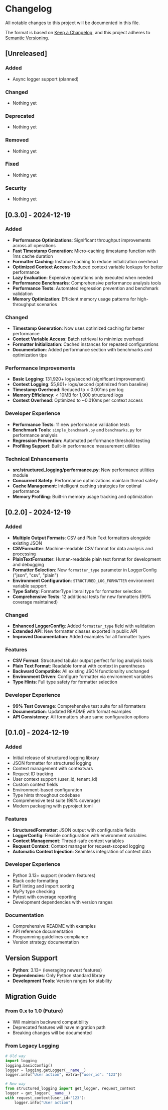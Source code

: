 # Changelog

All notable changes to this project will be documented in this file.

The format is based on [Keep a Changelog](https://keepachangelog.com/en/1.0.0/),
and this project adheres to [Semantic Versioning](https://semver.org/spec/v2.0.0.html).

## [Unreleased]

### Added
- Async logger support (planned)

### Changed
- Nothing yet

### Deprecated
- Nothing yet

### Removed
- Nothing yet

### Fixed
- Nothing yet

### Security
- Nothing yet

## [0.3.0] - 2024-12-19

### Added
- **Performance Optimizations**: Significant throughput improvements across all operations
- **Fast Timestamp Generation**: Micro-caching timestamp function with 1ms cache duration
- **Formatter Caching**: Instance caching to reduce initialization overhead
- **Optimized Context Access**: Reduced context variable lookups for better performance
- **Lazy Evaluation**: Expensive operations only executed when needed
- **Performance Benchmarks**: Comprehensive performance analysis tools
- **Performance Tests**: Automated regression prevention and benchmark validation
- **Memory Optimization**: Efficient memory usage patterns for high-throughput scenarios

### Changed
- **Timestamp Generation**: Now uses optimized caching for better performance
- **Context Variable Access**: Batch retrieval to minimize overhead
- **Formatter Initialization**: Cached instances for repeated configurations
- **Documentation**: Added performance section with benchmarks and optimization tips

### Performance Improvements
- **Basic Logging**: 131,920+ logs/second (significant improvement)
- **Context Logging**: 55,801+ logs/second (optimized from baseline)
- **Timestamp Overhead**: Reduced to < 0.001ms per log
- **Memory Efficiency**: < 10MB for 1,000 structured logs
- **Context Overhead**: Optimized to ~0.010ms per context access

### Developer Experience
- **Performance Tests**: 11 new performance validation tests
- **Benchmark Tools**: `simple_benchmark.py` and `benchmarks.py` for performance analysis
- **Regression Prevention**: Automated performance threshold testing
- **Profiling Support**: Built-in performance measurement utilities

### Technical Enhancements
- **src/structured_logging/performance.py**: New performance utilities module
- **Concurrent Safety**: Performance optimizations maintain thread safety
- **Cache Management**: Intelligent caching strategies for optimal performance
- **Memory Profiling**: Built-in memory usage tracking and optimization

## [0.2.0] - 2024-12-19

### Added
- **Multiple Output Formats**: CSV and Plain Text formatters alongside existing JSON
- **CSVFormatter**: Machine-readable CSV format for data analysis and processing
- **PlainTextFormatter**: Human-readable plain text format for development and debugging
- **Formatter Selection**: New `formatter_type` parameter in LoggerConfig ("json", "csv", "plain")
- **Environment Configuration**: `STRUCTURED_LOG_FORMATTER` environment variable support
- **Type Safety**: FormatterType literal type for formatter selection
- **Comprehensive Tests**: 12 additional tests for new formatters (99% coverage maintained)

### Changed
- **Enhanced LoggerConfig**: Added `formatter_type` field with validation
- **Extended API**: New formatter classes exported in public API
- **Improved Documentation**: Added examples for all formatter types

### Features
- **CSV Format**: Structured tabular output perfect for log analysis tools
- **Plain Text Format**: Readable format with context in parentheses
- **Backward Compatible**: All existing JSON functionality unchanged
- **Environment Driven**: Configure formatter via environment variables
- **Type Hints**: Full type safety for formatter selection

### Developer Experience
- **99% Test Coverage**: Comprehensive test suite for all formatters
- **Documentation**: Updated README with format examples
- **API Consistency**: All formatters share same configuration options

## [0.1.0] - 2024-12-19

### Added
- Initial release of structured logging library
- JSON formatter for structured logging
- Context management with contextvars
- Request ID tracking
- User context support (user_id, tenant_id)
- Custom context fields
- Environment-based configuration
- Type hints throughout codebase
- Comprehensive test suite (98% coverage)
- Modern packaging with pyproject.toml

### Features
- **StructuredFormatter**: JSON output with configurable fields
- **LoggerConfig**: Flexible configuration with environment variables
- **Context Management**: Thread-safe context variables
- **Request Context**: Context manager for request-scoped logging
- **Automatic Context Injection**: Seamless integration of context data

### Developer Experience
- Python 3.13+ support (modern features)
- Black code formatting
- Ruff linting and import sorting  
- MyPy type checking
- Pytest with coverage reporting
- Development dependencies with version ranges

### Documentation
- Comprehensive README with examples
- API reference documentation
- Programming guidelines compliance
- Version strategy documentation

## Version Support

- **Python**: 3.13+ (leveraging newest features)
- **Dependencies**: Only Python standard library
- **Development Tools**: Version ranges for stability

## Migration Guide

### From 0.x to 1.0 (Future)
- Will maintain backward compatibility
- Deprecated features will have migration path
- Breaking changes will be documented

### From Legacy Logging
```python
# Old way
import logging
logging.basicConfig()
logger = logging.getLogger(__name__)
logger.info("User action", extra={"user_id": "123"})

# New way
from structured_logging import get_logger, request_context
logger = get_logger(__name__)
with request_context(user_id="123"):
    logger.info("User action")
```